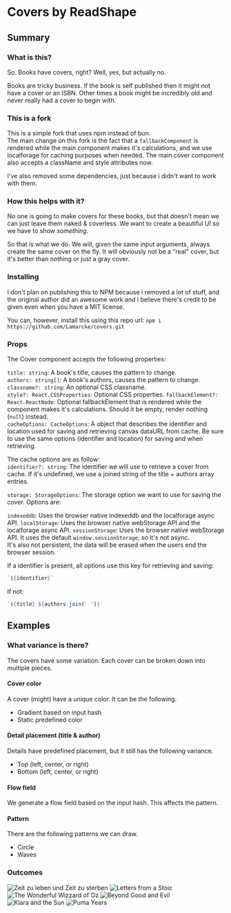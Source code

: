 # Covers by ReadShape

## Summary

### What is this?

So. Books have covers, right? Well, yes, but actually no.

Books are tricky business.
If the book is self published then it might not have a cover or an ISBN.
Other times a book might be incredibly old and never really had a cover to begin with.

### This is a fork
This is a simple fork that uses npm instead of bun.  
The main change on this fork is the fact that a `fallbackComponent` is rendered while the main component makes it's calculations, and we use localforage for caching
purposes when needed.
The main cover component also accepts a className and style attributes now.


I've also removed some dependencies, just because i didn't want to work with them.

### How this helps with it?

No one is going to make covers for these books, but that doesn't mean we can just leave them naked & coverless.
We want to create a beautiful UI so we have to show _something_.

So that is what we do. We will, given the same input arguments, always create the same cover on the fly.
It will obviously not be a "real" cover, but it's better than nothing or just a gray cover.


### Installing

I don't plan on publishing this to NPM because i removed a lot of stuff, and the original author did an awesome work and i believe
there's credit to be given even when you have a MIT license.

You can, however, install this using this repo url:
`npm i https://github.com/Lamarcke/covers.git`

### Props
The Cover component accepts the following properties:

`title: string`: A book's title, causes the pattern to change.  
`authors: string[]`: A book's authors, causes the pattern to change.  
`classname?: string`: An optional CSS classname.  
`style?: React.CSSProperties`: Optional CSS properties.
`fallbackElement?: React.ReactNode`: Optional fallbackElement that is rendered while the component makes it's calculations. 
Should it be empty, render nothing (`null`) instead.  
`cacheOptions: CacheOptions`: A object that describes the identifier and location used for saving and retrieving canvas dataURL from cache.
Be sure to use the same options (identifier and location) for saving and when retrieving.

The cache options are as follow:  
`identifier?: string`: The identifier we will use to retrieve a cover from cache. 
If it's undefined, we use a joined string of the title + authors array entries.  

`storage: StorageOptions`: The storage option we want to use for saving the cover. Options are:  

`indexeddb`: Uses the browser native indexeddb and the localforage async API.
`localStorage`: Uses the browser native webStorage API and the localforage async API.
`sessionStorage`: Uses the browser native webStorage API. It uses the default `window.sessionStorage`, so it's not async.  
It's also not persistent, the data will be erased when the users end the browser session.

If a identifier is present, all options use this key for retrieving and saving:  
```javascript
`${identifier}`
```

If not:
```javascript
`${title} ${authors.join(' ')}`
```

## Examples

### What variance is there?

The covers have some variation. Each cover can be broken down into multiple pieces.

#### Cover color
A cover (might) have a unique color.
It can be the following.

  - Gradient based on input hash
  - Static predefined color
#### Detail placement (title & author)
Details have predefined placement, but it still has the following variance.
  - Top (left, center, or right)
  - Bottom (left, center, or right)
#### Flow field
We generate a flow field based on the input hash. This affects the pattern.
#### Pattern
There are the following patterns we can draw.
  - Circle
  - Waves

### Outcomes
![Zeit zu leben und Zeit zu sterben](https://i.imgur.com/osw5MWb.png)
![Letters from a Stoic](https://i.imgur.com/j9iqd3T.png)
![The Wonderful Wizzard of Oz](https://i.imgur.com/m6xrHVU.png)
![Beyond Good and Evil](https://i.imgur.com/yMKZDM7.png)
![Klara and the Sun](https://i.imgur.com/KbelLtZ.png)
![Puma Years](https://i.imgur.com/VR4Ctgd.png)
